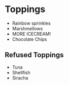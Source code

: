 # Toppings

* Rainbow sprinkles
* Marshmellows
* MORE ICECREAM!
* Chocolate Chips

## Refused Toppings

* Tuna
* Shellfish
* Siracha
